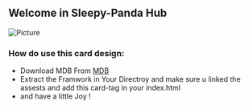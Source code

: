 
## Welcome in Sleepy-Panda Hub
![Picture](https://lh3.googleusercontent.com/pw/AL9nZEUCzmajmieNCvP6dHs1CLHMSX5O9X7VmDmGgQQXlTrY1xknikbuH74r5XH_-cOWn9hjVszqXspjraWyHcKMqeqzdbRRztQ4Vz8Xf7oOk8x7VFlG9a3hyWDFapdUcELNtoYOwYwm0A-B3mkNUHNobROB=w598-h667-no?authuser=0)
 
### How do use this card design:
- Download MDB From   [MDB](https://mdbootstrap.com/docs/standard/getting-started/installation/)
- Extract the Framwork in Your Directroy and make sure u linked the assests and add this card-tag in your index.html
- and have a little Joy !
